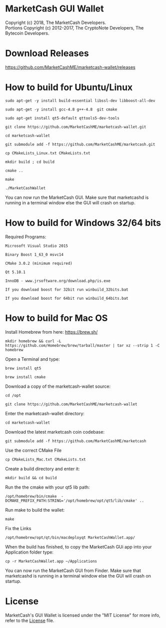 # MarketCash GUI Wallet

Copyright (c) 2018, The MarketCash Developers.   
Portions Copyright (c) 2012-2017, The CryptoNote Developers, The Bytecoin Developers.

# Download Releases
https://github.com/MarketCashME/marketcash-wallet/releases


# How to build for Ubuntu/Linux

```sudo apt-get -y install build-essential libssl-dev libboost-all-dev```

```sudo apt-get -y install gcc-4.8 g++-4.8  git cmake```

```sudo apt-get install qt5-default qttools5-dev-tools```


```git clone https://github.com/MarketCashME/marketcash-wallet.git```

```cd marketcash-wallet```

```git submodule add -f https://github.com/MarketCashME/marketcash.git```

```cp CMakeLists_Linux.txt CMakeLists.txt```

```mkdir build ; cd build```

```cmake ..```

```make```

```./MarketCashWallet```

You can now run the MarketCash GUI. Make sure that marketcashd is running in a terminal window else the GUI will crash on startup.

# How to build for Windows 32/64 bits

Required Programs:

```Microsoft Visual Studio 2015```

```Binary Boost 1_63_0 msvc14```

```CMake 3.0.2 (minimum required)```

```Qt 5.10.1```

```InnoDB - www.jrsoftware.org/download.php/is.exe```

```If you download boost for 32bit run winbuild_32bits.bat```

```If you download boost for 64bit run winbuild_64bits.bat```

# How to build for Mac OS 

Install Homebrew from here: https://brew.sh/

```mkdir homebrew && curl -L https://github.com/Homebrew/brew/tarball/master | tar xz --strip 1 -C homebrew```

Open a Terminal and type: 

```brew install qt5```

```brew install cmake```

Download a copy of the marketcash-wallet source:

```cd /opt```

```git clone https://github.com/MarketCashME/marketcash-wallet```

Enter the marketcash-wallet directory:

```cd marketcash-wallet```

Download the latest marketcash coin codebase:

```git submodule add -f https://github.com/MarketCashME/marketcash```

Use the correct CMake File

```cp CMakeLists_Mac.txt CMakeLists.txt```

Create a build directory and enter it:

```mkdir build && cd build```

Run the the cmake with your qt5 lib path:

```/opt/homebrew/bin/cmake  -DCMAKE_PREFIX_PATH:STRING='/opt/homebrew/opt/qt5/lib/cmake' ..```

Run make to build the wallet:

```make```

Fix the Links

```/opt/homebrew/opt/qt/bin/macdeployqt MarketCashWallet.app/```


When the build has finished, to copy the MarketCash GUi app into your Application folder type:

```cp -r MarketCashWallet.app ~/Applications```

You can now run the MarketCash GUI from Finder. Make sure that marketcashd is running in a terminal window else the GUI will crash on startup.

# License

MarketCash's GUI Wallet is licensed under the "MIT License" for more info, refer to the [License](LICENSE) file.
